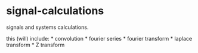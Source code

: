 # signal-calculations
signals and systems calculations.

this (will) include:
	* convolution
	* fourier series
	* fourier transform
	* laplace transform
	* Z transform
